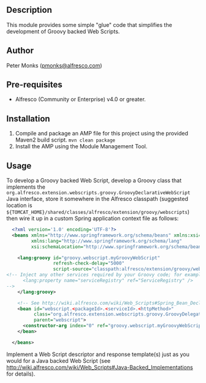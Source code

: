 ## Description
This module provides some simple "glue" code that simplifies the development of Groovy backed Web Scripts.

## Author
Peter Monks (pmonks@alfresco.com)

## Pre-requisites
* Alfresco (Community or Enterprise) v4.0 or greater.

## Installation
1. Compile and package an AMP file for this project using the provided Maven2 build script.
   ```mvn clean package```
2. Install the AMP using the Module Management Tool.

## Usage
To develop a Groovy backed Web Script, develop a Groovy class that implements the ```org.alfresco.extension.webscripts.groovy.GroovyDeclarativeWebScript``` Java interface, store it somewhere in the Alfresco classpath (suggested location is ```${TOMCAT_HOME}/shared/classes/alfresco/extension/groovy/webscripts```) then wire it up in a custom Spring application context file as follows:

```xml
  <?xml version='1.0' encoding='UTF-8'?>
  <beans xmlns="http://www.springframework.org/schema/beans" xmlns:xsi="http://www.w3.org/2001/XMLSchema-instance"
         xmlns:lang="http://www.springframework.org/schema/lang"
         xsi:schemaLocation="http://www.springframework.org/schema/beans http://www.springframework.org/schema/beans/spring-beans-2.0.xsd http://www.springframework.org/schema/lang http://www.springframework.org/schema/lang/spring-lang-2.0.xsd">

    <lang:groovy id="groovy.webscript.myGroovyWebScript"
                 refresh-check-delay="5000"
                 script-source="classpath:alfresco/extension/groovy/webscripts/MyGroovyWebScript.groovy">   <!-- Location of the Groovy script in the classpath -->
<!-- Inject any other services required by your Groovy code; for example to inject the Alfresco ServiceRegistry:
      <lang:property name="serviceRegistry" ref="ServiceRegistry" />
-->
    </lang:groovy>

    <!-- See http://wiki.alfresco.com/wiki/Web_Scripts#Spring_Bean_Declaration -->
    <bean id="webscript.<packageId>.<serviceId>.<httpMethod>"
          class="org.alfresco.extension.webscripts.groovy.GroovyDelegatingWebScript"
          parent="webscript">
      <constructor-arg index="0" ref="groovy.webscript.myGroovyWebScript" />
    </bean>

  </beans>
```

Implement a Web Script descriptor and response template(s) just as you would for a Java backed Web Script (see http://wiki.alfresco.com/wiki/Web_Scripts#Java-Backed_Implementations for details).
